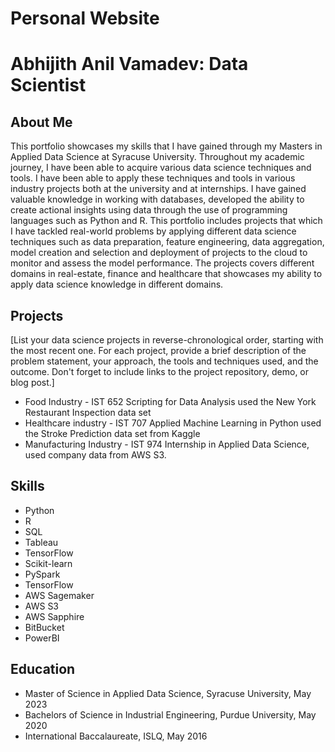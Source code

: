 # Personal Website 

# Abhijith Anil Vamadev: Data Scientist

## About Me
This portfolio showcases my skills that I have gained through my Masters in Applied Data Science at Syracuse University. Throughout my academic journey, I have been able to acquire various data science techniques and tools. I have been able to apply these techniques and tools in various industry projects both at the university and at internships. I have gained valuable knowledge in working with databases, developed the ability to create actional insights using data through the use of programming languages such as Python and R. This portfolio includes projects that which I have tackled real-world problems by applying different data science techniques such as data preparation, feature engineering, data aggregation, model creation and selection and deployment of projects to the cloud to monitor and assess the model performance. The projects covers different domains in real-estate, finance and healthcare that showcases my ability to apply data science knowledge in different domains. 

## Projects
[List your data science projects in reverse-chronological order, starting with the most recent one. For each project, provide a brief description of the problem statement, your approach, the tools and techniques used, and the outcome. Don't forget to include links to the project repository, demo, or blog post.]

- Food Industry - IST 652 Scripting for Data Analysis used the New York Restaurant Inspection data set
- Healthcare industry - IST 707 Applied Machine Learning in Python used the Stroke Prediction data set from Kaggle
- Manufacturing Industry - IST 974 Internship in Applied Data Science, used company data from AWS S3.

## Skills

- Python
- R
- SQL
- Tableau
- TensorFlow
- Scikit-learn
- PySpark
- TensorFlow
- AWS Sagemaker 
- AWS S3
- AWS Sapphire 
- BitBucket
- PowerBI

## Education

- Master of Science in Applied Data Science, Syracuse University, May 2023
- Bachelors of Science in Industrial Engineering, Purdue University, May 2020
- International Baccalaureate, ISLQ, May 2016
